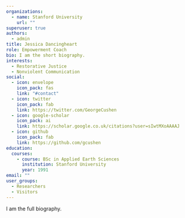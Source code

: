 ```yaml
---
organizations:
  - name: Stanford University
    url: ""
superuser: true
authors:
  - admin
title: Jessica Dancingheart
role: Empowerment Coach
bio: I am the short biography.
interests:
  - Restorative Justice
  - Nonviolent Communication
social:
  - icon: envelope
    icon_pack: fas
    link: "#contact"
  - icon: twitter
    icon_pack: fab
    link: https://twitter.com/GeorgeCushen
  - icon: google-scholar
    icon_pack: ai
    link: https://scholar.google.co.uk/citations?user=sIwtMXoAAAAJ
  - icon: github
    icon_pack: fab
    link: https://github.com/gcushen
education:
  courses:
    - course: BSc in Applied Earth Sciences
      institution: Stanford University
      year: 1991
email: ""
user_groups:
  - Researchers
  - Visitors
---
```

I am the full biography.
